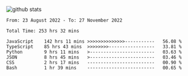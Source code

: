 
![github stats](https://github-readme-stats.vercel.app/api?username=realmahd1&show_icons=true&theme=codeSTACKr&hide_rank=true&count_private=true)

<!--START_SECTION:waka-->

```text
From: 23 August 2022 - To: 27 November 2022

Total Time: 253 hrs 32 mins

JavaScript    142 hrs 11 mins >>>>>>>>>>>>>>-----------   56.08 %
TypeScript    85 hrs 43 mins  >>>>>>>>-----------------   33.81 %
Python        9 hrs 11 mins   >------------------------   03.63 %
JSON          8 hrs 45 mins   >------------------------   03.46 %
CSS           2 hrs 17 mins   -------------------------   00.90 %
Bash          1 hr 39 mins    -------------------------   00.65 %
```

<!--END_SECTION:waka-->
